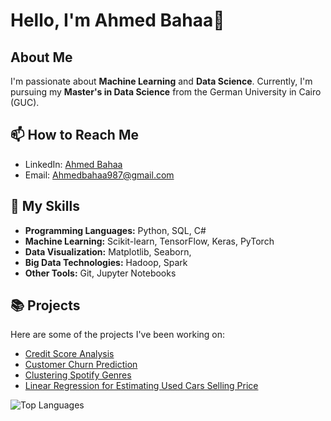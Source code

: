 # Hello, I'm Ahmed Bahaa👋

## About Me

I'm passionate about **Machine Learning** and **Data Science**. 
Currently, I'm pursuing my **Master's in Data Science** from the German University in Cairo (GUC).


## 📫 How to Reach Me

- LinkedIn: [Ahmed Bahaa](linkedin.com/in/ahmed-bahaa-873002222)
- Email: Ahmedbahaa987@gmail.com

## 🚀 My Skills

- **Programming Languages:** Python, SQL, C#
- **Machine Learning:** Scikit-learn, TensorFlow, Keras, PyTorch
- **Data Visualization:** Matplotlib, Seaborn, 
- **Big Data Technologies:** Hadoop, Spark
- **Other Tools:** Git, Jupyter Notebooks

## 📚 Projects

Here are some of the projects I've been working on:

- [Credit Score Analysis]((https://github.com/Ahmed8501/Code-Alpha-Internship/blob/main/Credit_Scoring_Model_.ipynb))
- [ Customer Churn Prediction](https://github.com/Ahmed8501/Data-Science-Projects/blob/main/Classification_Customer_churn.ipynb)
- [Clustering Spotify Genres](https://github.com/Ahmed8501/Data-Science-Projects/blob/main/Clustering_Spotify_Genres.ipynb)
- [Linear Regression for Estimating Used Cars Selling Price](https://github.com/Ahmed8501/Data-Science-Projects/blob/main/Linear%20Regression.ipynb)


![Top Languages](https://github-readme-stats.vercel.app/api/top-langs/?username=janedoe&layout=compact)
